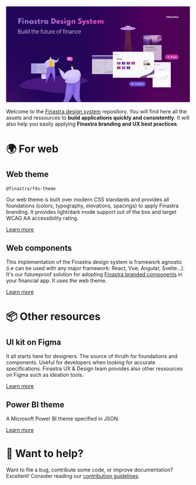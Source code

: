 ![](./.github/assets/banner_home.png)

Welcome to the [Finastra design system](https://design.fusionfabric.cloud/) repository. You will find here all the assets and ressources to **build applications quickly and consistently**. It will also help you easily applying **Finastra branding and UX best practices**.

# 🌍 For web

## Web theme

`@finastra/fds-theme`

Our web theme is built over modern CSS standards and provides all foundations (colors, typography, elevations, spacings) to apply Finastra branding. It provides light/dark mode support out of the box and target WCAG AA accessibility rating.

[Learn more](./packages/fds-theme-web/README.md)

## Web components

This implementation of the Finastra design system is framework agnostic (i.e can be used with any major framework: React, Vue, Angular, Svelte...). It's our futureproof solution for adopting [Finastra branded components](https://finastra.github.io/finastra-design-system/) in your financial app. It uses the web theme.

[Learn more](./packages/fds-components-web/README.md)

# 📦 Other resources

## UI kit on Figma

It all starts here for designers. The source of thruth for foundations and components. Useful for developers when looking for accurate specifications. Finastra UX & Design team provides also other ressources on Figma such as ideation tools.

[Learn more](https://www.figma.com/@finastra)

## Power BI theme

A Microsoft Power BI theme specified in JSON.

[Learn more](./packages/fds-theme-powerbi/README.md)

# 💌 Want to help?

Want to file a bug, contribute some code, or improve documentation?
Excellent! Consider reading our [contribution guidelines](./CONTRIBUTING.md).
